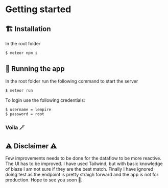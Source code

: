 # Getting started

## 🏗️ Installation

In the root folder
```bash
$ meteor npm i
```

## 🐢 Running the app

In the root folder run the following command to start the server
```bash
$ meteor run
```

To login use the following credentials:
```bash
$ username = lempire
$ password = root
```

### Voila 🪄

## ⚠️ Disclaimer ⚠️

Few improvements needs to be done for the dataflow to be more reactive.
The UI has to be improved. I have used Tailwind, but with basic knowledge of blaze I am not sure if they are the best match.
Finally I have ignored doing test as the endpoint is pretty straigh forward and the app is not for production.
Hope to see you soon 🤞.


